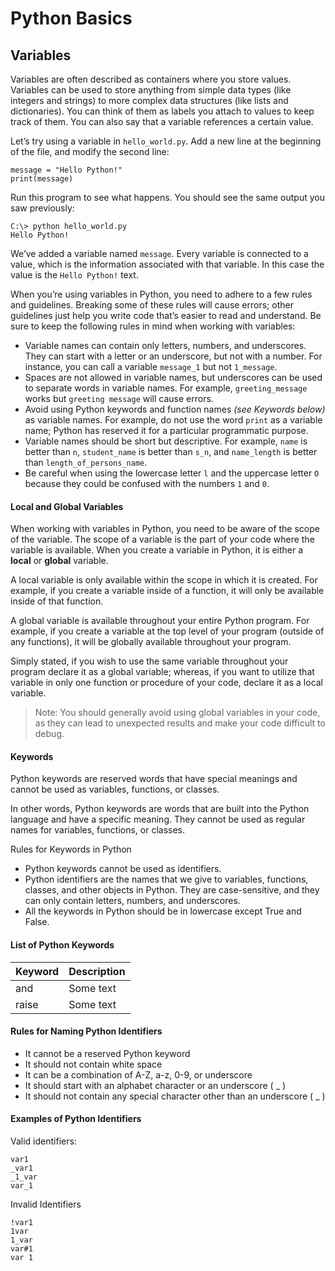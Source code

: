 
# Python Basics

## Variables

Variables are often described as containers where you store values. Variables can be used to store anything from simple data types (like integers and strings) to more complex data structures (like lists and dictionaries). You can think of them as labels you attach to values to keep track of them. You can also say that a variable references a certain value.

Let’s try using a variable in `hello_world.py`. Add a new line at the beginning of the file, and modify the second line:

```
message = "Hello Python!"
print(message)
```

Run this program to see what happens. You should see the same output you saw previously:

```
C:\> python hello_world.py
Hello Python!
```

We’ve added a variable named `message`. Every variable is connected to a value, which is the information associated with that variable. In this case the value is the `Hello Python!` text.

When you’re using variables in Python, you need to adhere to a few rules and guidelines. Breaking some of these rules will cause errors; other guidelines just help you write code that’s easier to read and understand. Be sure to keep the following rules in mind when working with variables:

* Variable names can contain only letters, numbers, and underscores. They can start with a letter or an underscore, but not with a number. For instance, you can call a variable `message_1` but not `1_message`.
* Spaces are not allowed in variable names, but underscores can be used to separate words in variable names. For example, `greeting_message` works but `greeting message` will cause errors.
* Avoid using Python keywords and function names *(see Keywords below)* as variable names. For example, do not use the word `print` as a variable name; Python has reserved it for a particular programmatic purpose.
* Variable names should be short but descriptive. For example, `name` is better than `n`, `student_name` is better than `s_n`, and `name_length` is better than `length_of_persons_name`.
* Be careful when using the lowercase letter `l` and the uppercase letter `O` because they could be confused with the numbers `1` and `0`.

#### Local and Global Variables
When working with variables in Python, you need to be aware of the scope of the variable. The scope of a variable is the part of your code where the variable is available. When you create a variable in Python, it is either a **local** or **global** variable.

A local variable is only available within the scope in which it is created. For example, if you create a variable inside of a function, it will only be available inside of that function.

A global variable is available throughout your entire Python program. For example, if you create a variable at the top level of your program (outside of any functions), it will be globally available throughout your program.

Simply stated, if you wish to use the same variable throughout your program declare it as a global variable; whereas, if you want to utilize that variable in only one function or procedure of your code, declare it as a local variable.

>Note: You should generally avoid using global variables in your code, as they can lead to unexpected results and make your code difficult to debug.

#### Keywords

Python keywords are reserved words that have special meanings and cannot be used as variables, functions, or classes.

In other words, Python keywords are words that are built into the Python language and have a specific meaning. They cannot be used as regular names for variables, functions, or classes.

Rules for Keywords in Python
* Python keywords cannot be used as identifiers. 
* Python identifiers are the names that we give to variables, functions, classes, and other objects in Python. They are case-sensitive, and they can only contain letters, numbers, and underscores.
* All the keywords in Python should be in lowercase except True and False. 


#### List of Python Keywords

| Keyword | Description |
|---------|-------------|
| and     | Some text   |
| raise   | Some text   |

#### Rules for Naming Python Identifiers
* It cannot be a reserved Python keyword
* It should not contain white space
* It can be a combination of A-Z, a-z, 0-9, or underscore
* It should start with an alphabet character or an underscore ( _ )
* It should not contain any special character other than an underscore ( _ )

#### Examples of Python Identifiers
Valid identifiers:

```
var1
_var1
_1_var
var_1
```

Invalid Identifiers

```
!var1
1var
1_var
var#1
var 1
```